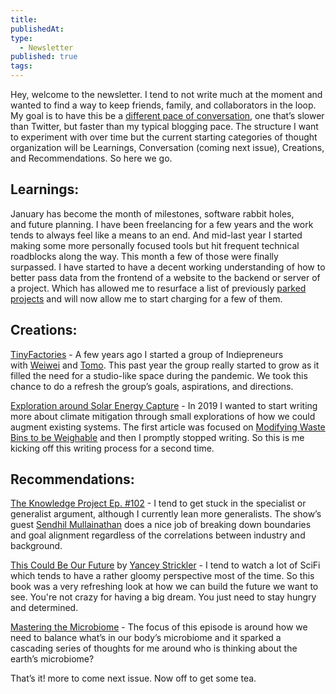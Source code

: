 ```yaml
---
title: 
publishedAt: 
type:
  - Newsletter
published: true
tags:
---
```


Hey, welcome to the newsletter. I tend to not write much at the moment and wanted to find a way to keep friends, family, and collaborators in the loop. My goal is to have this be a [different pace of conversation](https://paper.dropbox.com/doc/Pace-layering-for-communication-and-messaging-6MiaurO6u6l9g9SDkqO8O), one that’s slower than Twitter, but faster than my typical blogging pace. The structure I want to experiment with over time but the current starting categories of thought organization will be Learnings, Conversation (coming next issue), Creations, and Recommendations. So here we go.

## Learnings:

January has become the month of milestones, software rabbit holes, and future planning. I have been freelancing for a few years and the work tends to always feel like a means to an end. And mid-last year I started making some more personally focused tools but hit frequent technical roadblocks along the way. This month a few of those were finally surpassed. I have started to have a decent working understanding of how to better pass data from the frontend of a website to the backend or server of a project. Which has allowed me to resurface a list of previously [parked projects](https://park.gndclouds.cc/) and will now allow me to start charging for a few of them.

## Creations:

[TinyFactories](https://tinyfactories.space/) - A few years ago I started a group of Indiepreneurs with [Weiwei](https://weiweihsu.com/) and [Tomo](https://www.tomokihara.com/). This past year the group really started to grow as it filled the need for a studio-like space during the pandemic. We took this chance to do a refresh the group’s goals, aspirations, and directions.

[Exploration around Solar Energy Capture](https://gndclouds.cc/posts/exploration-around-solar-energy-capture/) - In 2019 I wanted to start writing more about climate mitigation through small explorations of how we could augment existing systems. The first article was focused on [Modifying Waste Bins to be Weighable](https://reading.supply/@gndclouds/20200114-c3qoxb) and then I promptly stopped writing. So this is me kicking off this writing process for a second time.

## **Recommendations:**

[The Knowledge Project Ep. #102](https://fs.blog/knowledge-project/sendhil-mullainathan/) - I tend to get stuck in the specialist or generalist argument, although I currently lean more generalists. The show’s guest [Sendhil Mullainathan](https://en.wikipedia.org/wiki/Sendhil_Mullainathan) does a nice job of breaking down boundaries and goal alignment regardless of the correlations between industry and background.

[This Could Be Our Future](https://www.penguinrandomhouse.com/books/591594/this-could-be-our-future-by-yancey-strickler/) by [Yancey Strickler](https://www.ystrickler.com/) - I tend to watch a lot of SciFi which tends to have a rather gloomy perspective most of the time. So this book was a very refreshing look at how we can build the future we want to see. You're not crazy for having a big dream. You just need to stay hungry and determined.

[Mastering the Microbiome](https://www.youtube.com/watch?v=yjeS0Q-KDvc) - The focus of this episode is around how we need to balance what’s in our body’s microbiome and it sparked a cascading series of thoughts for me around who is thinking about the earth’s microbiome?

That’s it! more to come next issue. Now off to get some tea.